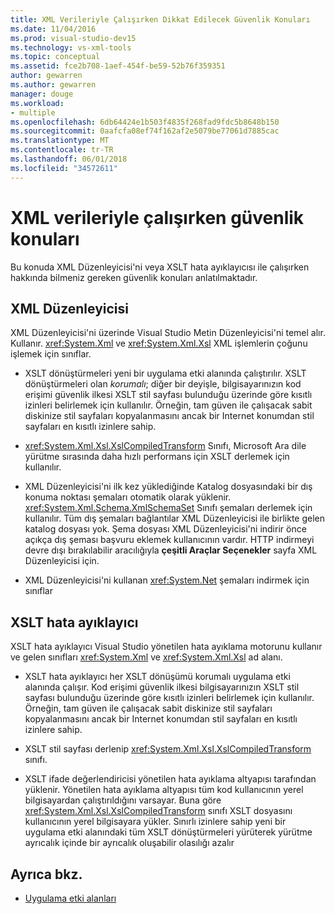 ```yaml
---
title: XML Verileriyle Çalışırken Dikkat Edilecek Güvenlik Konuları
ms.date: 11/04/2016
ms.prod: visual-studio-dev15
ms.technology: vs-xml-tools
ms.topic: conceptual
ms.assetid: fce2b708-1aef-454f-be59-52b76f359351
author: gewarren
ms.author: gewarren
manager: douge
ms.workload:
- multiple
ms.openlocfilehash: 6db64424e1b503f4835f268fad9fdc5b8648b150
ms.sourcegitcommit: 0aafcfa08ef74f162af2e5079be77061d7885cac
ms.translationtype: MT
ms.contentlocale: tr-TR
ms.lasthandoff: 06/01/2018
ms.locfileid: "34572611"
---
```

# <a name="security-considerations-when-working-with-xml-data"></a>XML verileriyle çalışırken güvenlik konuları

Bu konuda XML Düzenleyicisi'ni veya XSLT hata ayıklayıcısı ile çalışırken hakkında bilmeniz gereken güvenlik konuları anlatılmaktadır.

## <a name="xml-editor"></a>XML Düzenleyicisi

 XML Düzenleyicisi'ni üzerinde Visual Studio Metin Düzenleyicisi'ni temel alır. Kullanır. <xref:System.Xml> ve <xref:System.Xml.Xsl> XML işlemlerin çoğunu işlemek için sınıflar.

-   XSLT dönüştürmeleri yeni bir uygulama etki alanında çalıştırılır. XSLT dönüştürmeleri olan *korumalı*; diğer bir deyişle, bilgisayarınızın kod erişimi güvenlik ilkesi XSLT stil sayfası bulunduğu üzerinde göre kısıtlı izinleri belirlemek için kullanılır. Örneğin, tam güven ile çalışacak sabit diskinize stil sayfaları kopyalanmasını ancak bir Internet konumdan stil sayfaları en kısıtlı izinlere sahip.

-   <xref:System.Xml.Xsl.XslCompiledTransform> Sınıfı, Microsoft Ara dile yürütme sırasında daha hızlı performans için XSLT derlemek için kullanılır.

-   XML Düzenleyicisi'ni ilk kez yüklediğinde Katalog dosyasındaki bir dış konuma noktası şemaları otomatik olarak yüklenir. <xref:System.Xml.Schema.XmlSchemaSet> Sınıfı şemaları derlemek için kullanılır. Tüm dış şemaları bağlantılar XML Düzenleyicisi ile birlikte gelen katalog dosyası yok. Şema dosyası XML Düzenleyicisi'ni indirir önce açıkça dış şeması başvuru eklemek kullanıcının vardır. HTTP indirmeyi devre dışı bırakılabilir aracılığıyla **çeşitli Araçlar Seçenekler** sayfa XML Düzenleyicisi için.

-   XML Düzenleyicisi'ni kullanan <xref:System.Net> şemaları indirmek için sınıflar

## <a name="xslt-debugger"></a>XSLT hata ayıklayıcı

 XSLT hata ayıklayıcı Visual Studio yönetilen hata ayıklama motorunu kullanır ve gelen sınıfları <xref:System.Xml> ve <xref:System.Xml.Xsl> ad alanı.

-   XSLT hata ayıklayıcı her XSLT dönüşümü korumalı uygulama etki alanında çalışır. Kod erişimi güvenlik ilkesi bilgisayarınızın XSLT stil sayfası bulunduğu üzerinde göre kısıtlı izinleri belirlemek için kullanılır. Örneğin, tam güven ile çalışacak sabit diskinize stil sayfaları kopyalanmasını ancak bir Internet konumdan stil sayfaları en kısıtlı izinlere sahip.

-   XSLT stil sayfası derlenip <xref:System.Xml.Xsl.XslCompiledTransform> sınıfı.

-   XSLT ifade değerlendiricisi yönetilen hata ayıklama altyapısı tarafından yüklenir. Yönetilen hata ayıklama altyapısı tüm kod kullanıcının yerel bilgisayardan çalıştırıldığını varsayar. Buna göre <xref:System.Xml.Xsl.XslCompiledTransform> sınıfı XSLT dosyasını kullanıcının yerel bilgisayara yükler. Sınırlı izinlere sahip yeni bir uygulama etki alanındaki tüm XSLT dönüştürmeleri yürüterek yürütme ayrıcalık içinde bir ayrıcalık oluşabilir olasılığı azalır

## <a name="see-also"></a>Ayrıca bkz.

- [Uygulama etki alanları](/dotnet/framework/app-domains/application-domains)